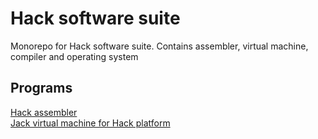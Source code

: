 # Hack software suite
Monorepo for Hack software suite. Contains assembler, virtual machine, compiler and operating system

## Programs
[Hack assembler](https://github.com/overload77/hack-software-hierarchy/tree/main/assembler)  
[Jack virtual machine for Hack platform](https://github.com/overload77/hack-software-hierarchy/tree/main/virtual-machine)  

